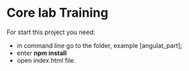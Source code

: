 # Core lab Training

For start this project you need: 
- in command line go to the folder, example [angulat_part];
- enter **npm install**
- open index.html file.
